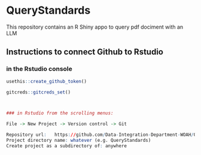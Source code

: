 # QueryStandards

 This repository contains an R Shiny appo to query pdf dociment with an LLM

## Instructions to connect Github to Rstudio


### in the Rstudio console

```r
usethis::create_github_token()

gitcreds::gitcreds_set()



### in Rstudio from the scrolling menus:

File -> New Project -> Version control -> Git

Repository url:   https://github.com/Data-Integration-Department-WOAH/QueryStandards.git
Project directory name: whatever (e.g. QueryStandards)
Create project as a subdirectory of: anywhere 
